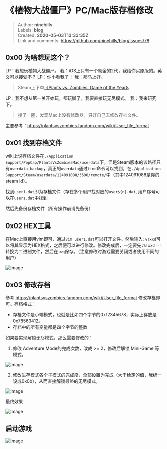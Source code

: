 # 《植物大战僵尸》PC/Mac版存档修改

> Author: **ninehills**  
> Labels: **blog**  
> Created: **2020-05-03T13:33:35Z**  
> Link and comments: <https://github.com/ninehills/blog/issues/78>  


## 0x00 为啥想玩这个？

LP：我想玩植物大战僵尸。
我：iOS上只有一个氪金的2代，我给你买原版的。英文可以接受不？
LP：你小看我了！
我：那马上好。
 
> Steam上下单[《Plants vs. Zombies: Game of the Year》](https://store.steampowered.com/app/3590/Plants_vs_Zombies_GOTY_Edition/)。

LP：我不想从第一关开始玩，都玩腻了，我要直接玩无尽模式。
我：我来研究下。

> 搜了一圈，发现Mac上没有修改器，只好自己去修改存档文件。

主要参考：<https://plantsvszombies.fandom.com/wiki/User_file_format>

## 0x01 找到存档文件

wiki上说存档文件在`./Application Support/PopCap/PlantsVsZombiesMac/userdata`下，但是Steam版本的该路径只有`userdata_backup`，真正的`userdata`通过`find`命令可以找到，在`./Application Support/Steam/userdata/124091088/3590/remote/`中（其中124091088是你的steam id）。

找到`user1.dat`即为存档文件（存在多个用户找对应的`user${n}.dat`, 用户序号可以在`users.dat`中找到

然后先备份存档文件（所有操作前请先备份）

## 0x02 HEX工具

在Mac上直接用vim即可，通过`vim user1.dat`可以打开文件。然后输入`:%!xxd`可以将其显示为HEX格式，之后便可以进行修改。修改完成后，一定要先`:%!xxd -r`转换为二进制文件，然后在`:wq`保存。（注意修改时游戏需要关闭或者使用不同的用户）

![image](https://user-images.githubusercontent.com/270298/80915567-b5e3e680-8d85-11ea-9435-7b201455f85d.png)

## 0x03 修改存档

参考 <https://plantsvszombies.fandom.com/wiki/User_file_format> 修改存档即可。存档格式：

- 存档文件是小端模式，也就是比如四个字节的0x12345678，实际上存放是0x78563412。
- 存档中的所有变量都是四个字节的整数

如果要实现解锁无尽模式，那么需要修改的：

1. 修改 Adventure Mode的完成次数，改成 >= 2，修改后解锁 Mini-Game 等模式。

![image](https://user-images.githubusercontent.com/270298/80915664-65b95400-8d86-11ea-8516-966b9f024aee.png)

2. 修改生存模式各个子模式的完成度，全部设置为完成（大于给定的值，我统一设成0x0b），从而直接解锁最终的无尽模式。

![image](https://user-images.githubusercontent.com/270298/80915722-b29d2a80-8d86-11ea-9c65-7102cf788e78.png)

最终效果

![image](https://user-images.githubusercontent.com/270298/80915799-25a6a100-8d87-11ea-9814-904719a03178.png)

## 启动游戏

![image](https://user-images.githubusercontent.com/270298/80915830-4c64d780-8d87-11ea-9d0e-3339e2034f1a.png)